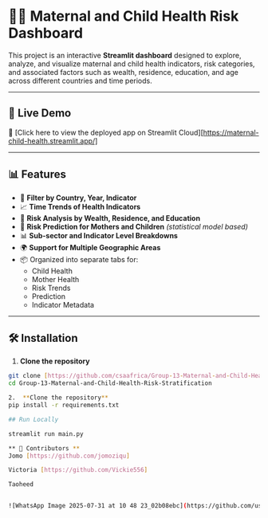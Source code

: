 # 👩‍👧 Maternal and Child Health Risk Dashboard

This project is an interactive **Streamlit dashboard** designed to explore, analyze, and visualize maternal and child health indicators, risk categories, and associated factors such as wealth, residence, education, and age across different countries and time periods.

---

## 🚀 Live Demo

🔗 [Click here to view the deployed app on Streamlit Cloud][https://maternal-child-health.streamlit.app/]

---

## 📊 Features

- 📌 **Filter by Country, Year, Indicator**
- 📈 **Time Trends of Health Indicators**
- 🏥 **Risk Analysis by Wealth, Residence, and Education**
- 🧮 **Risk Prediction for Mothers and Children** *(statistical model based)*
- 📊 **Sub-sector and Indicator Level Breakdowns**
- 🌍 **Support for Multiple Geographic Areas**
- 📦 Organized into separate tabs for:
  - Child Health
  - Mother Health
  - Risk Trends
  - Prediction
  - Indicator Metadata

---

## 🛠️ Installation

1. **Clone the repository**

```bash
git clone [https://github.com/csaafrica/Group-13-Maternal-and-Child-Health-Risk-Stratification.git]
cd Group-13-Maternal-and-Child-Health-Risk-Stratification

2.  **Clone the repository**
pip install -r requirements.txt

## Run Locally

streamlit run main.py

** 👥 Contributors **
Jomo [https://github.com/jomoziqu]

Victoria [https://github.com/Vickie556]

Taoheed


![WhatsApp Image 2025-07-31 at 10 48 23_02b08ebc](https://github.com/user-attachments/assets/f08d9186-438e-40a1-ac6a-3a8ddbf56023)

 
